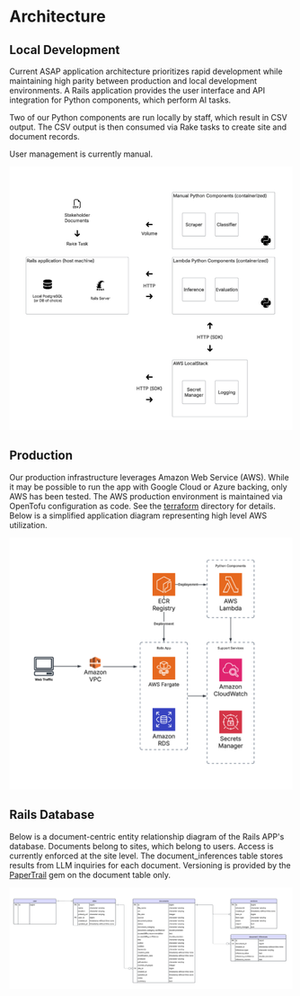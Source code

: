 # Architecture

## Local Development

Current ASAP application architecture prioritizes rapid development while maintaining high parity between production and local development environments. A Rails application provides the user interface and API integration for Python components, which perform AI tasks.

Two of our Python components are run locally by staff, which result in CSV output. The CSV output is then consumed via Rake tasks to create site and document records.

User management is currently manual.

![current_state_architecture.png](current_state_architecture.png)

## Production

Our production infrastructure leverages Amazon Web Service (AWS). While it may be possible to run the app with Google Cloud or Azure backing, only AWS has been tested.
The AWS production environment is maintained via OpenTofu configuration as code. See the [terraform](../terraform) directory for details. Below is a simplified application diagram representing high level AWS utilization.

![production_infrastructure.png](production_infrastructure.png)

## Rails Database

Below is a document-centric entity relationship diagram of the Rails APP's database. Documents belong to sites, which belong to users. Access is currently enforced at the site level. The document_inferences table stores results from LLM inquiries for each document. Versioning is provided by the [PaperTrail](https://github.com/paper-trail-gem/paper_trail) gem on the document table only.

![entity_relationship_diagram.png](entity_relationship_diagram.png)
